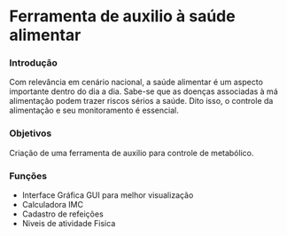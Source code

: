 # Ferramenta de auxilio à saúde alimentar

### Introdução
Com relevância em cenário nacional, a saúde alimentar é um aspecto importante dentro do dia a dia. Sabe-se que as doenças associadas à má alimentação podem trazer riscos sérios a saúde. Dito isso, o controle da alimentação e seu monitoramento é essencial.

### Objetivos
Criação de uma ferramenta de auxilio para controle de metabólico.

### Funções
- Interface Gráfica GUI para melhor visualização
- Calculadora IMC
- Cadastro de refeições
- Niveis de atividade Fisica

